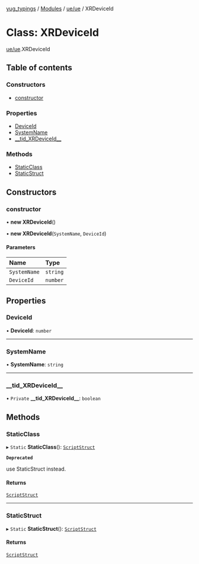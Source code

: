 [yug_typings](../README.md) / [Modules](../modules.md) / [ue/ue](../modules/ue_ue.md) / XRDeviceId

# Class: XRDeviceId

[ue/ue](../modules/ue_ue.md).XRDeviceId

## Table of contents

### Constructors

- [constructor](ue_ue.XRDeviceId.md#constructor)

### Properties

- [DeviceId](ue_ue.XRDeviceId.md#deviceid)
- [SystemName](ue_ue.XRDeviceId.md#systemname)
- [\_\_tid\_XRDeviceId\_\_](ue_ue.XRDeviceId.md#__tid_xrdeviceid__)

### Methods

- [StaticClass](ue_ue.XRDeviceId.md#staticclass)
- [StaticStruct](ue_ue.XRDeviceId.md#staticstruct)

## Constructors

### constructor

• **new XRDeviceId**()

• **new XRDeviceId**(`SystemName`, `DeviceId`)

#### Parameters

| Name | Type |
| :------ | :------ |
| `SystemName` | `string` |
| `DeviceId` | `number` |

## Properties

### DeviceId

• **DeviceId**: `number`

___

### SystemName

• **SystemName**: `string`

___

### \_\_tid\_XRDeviceId\_\_

• `Private` **\_\_tid\_XRDeviceId\_\_**: `boolean`

## Methods

### StaticClass

▸ `Static` **StaticClass**(): [`ScriptStruct`](ue_ue.ScriptStruct.md)

**`Deprecated`**

use StaticStruct instead.

#### Returns

[`ScriptStruct`](ue_ue.ScriptStruct.md)

___

### StaticStruct

▸ `Static` **StaticStruct**(): [`ScriptStruct`](ue_ue.ScriptStruct.md)

#### Returns

[`ScriptStruct`](ue_ue.ScriptStruct.md)
